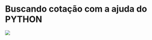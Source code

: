 <h1>Buscando cotação com a ajuda do PYTHON</h1>

<img src="![image](https://user-images.githubusercontent.com/68038300/178125590-f6d1400a-81e0-485a-9420-cd7fbfa9e0be.png)">
